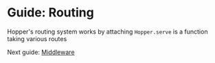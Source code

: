 # Guide: Routing
Hopper's routing system works by attaching 
`Hopper.serve` is a function taking various routes

Next guide: [Middleware](3-middleware.md)